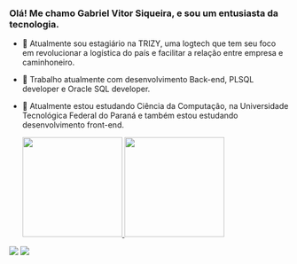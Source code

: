 ### Olá! Me chamo Gabriel Vitor Siqueira, e sou um entusiasta da tecnologia.

- 🔭 Atualmente sou estagiário na TRIZY, uma logtech que tem seu foco em revolucionar a logística do país e facilitar a relação entre empresa e caminhoneiro.
- 💼 Trabalho atualmente com desenvolvimento Back-end, PLSQL developer e Oracle SQL developer.
- 🌱 Atualmente estou estudando Ciência da Computação, na Universidade Tecnológica Federal do Paraná e  também estou estudando desenvolvimento front-end.

  <div>
  <a href="https://github.com/FrCorrea">
  <img height="180em" src="https://github-readme-stats.vercel.app/api?username=Gabrielvsiqueira&show_icons=true&theme=merko&include_all_commits=true&count_private=true"/>
  <img height="180em" src="https://github-readme-stats.vercel.app/api/top-langs/?username=Gabrielvsiqueira&layout=compact&langs_count=7&theme=merko"/>
</div>
   
</div>
  <a href="https://www.instagram.com/gvsiqueira_/" target="_blank"><img src="https://img.shields.io/badge/-Instagram-%23E4405F?style=for-the-badge&logo=instagram&logoColor=white" target="_blank"></a>
   <a href="https://www.linkedin.com/in/gabriel-vitor-siqueira-103717217/" target="_blank"><img src="https://img.shields.io/badge/-LinkedIn-%230077B5?style=for-the-badge&logo=linkedin&logoColor=white" target="_blank"></a> 
</div>

 


  
  </div>
 
